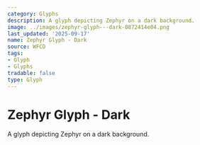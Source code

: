 ```yaml
---
category: Glyphs
description: A glyph depicting Zephyr on a dark background.
image: ../images/zephyr-glyph---dark-0872414e04.png
last_updated: '2025-09-17'
name: Zephyr Glyph - Dark
source: WFCD
tags:
- Glyph
- Glyphs
tradable: false
type: Glyph
---
```


# Zephyr Glyph - Dark

A glyph depicting Zephyr on a dark background.

